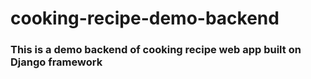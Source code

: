 # cooking-recipe-demo-backend

### This is a demo backend of cooking recipe web app built on Django framework
